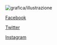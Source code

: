 ![grafica/illustrazione](https://github.com/drimos/drimos.github.io/blob/image.jpg?raw=true)

[Facebook](https://www.facebook.com/Paperaz)

[Twitter](https://twitter.com/itsPapaz)

[Instagram](https://www.instagram.com/itspapaz/)
